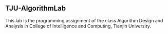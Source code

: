 ## TJU-AlgorithmLab

This lab is the programming assignment of the class Algorithm Design and Analysis in College of Intelligence and Computing, Tianjin University.